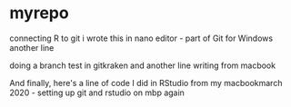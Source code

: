 # myrepo
connecting R to git
i wrote this in nano editor - part of Git for Windows
another line

doing a branch test in gitkraken
and another line writing from macbook


And finally, here's a line of code I did in RStudio from my macbookmarch 2020 - setting up git and rstudio on mbp again
